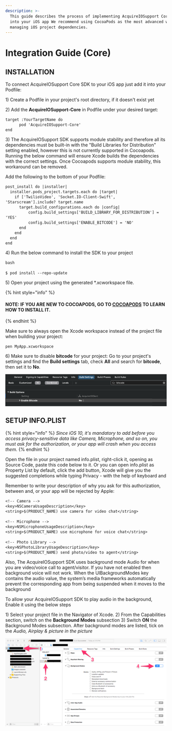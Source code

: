 ```yaml
---
description: >-
  This guide describes the process of implementing AcquireIOSupport Core SDK
  into your iOS app We recommend using CocoaPods as the most advanced way of
  managing iOS project dependencies.
---
```


# Integration Guide \(Core\)

## INSTALLATION

To connect AcquireIOSupport Core SDK to your iOS app just add it into your Podfile:

1\) Create a Podfile in your project's root directory, if it doesn't exist yet

2\) Add the **AcquireIOSupport-Core** in Podfile under your desired target:

```markup
target :YourTargetName do
      pod 'AcquireIOSupport-Core'
end
```

3\) The AcquireIOSupport SDK supports module stability and therefore all its dependencies must be built-in with the "Build Libraries for Distribution" setting enabled, however this is not currently supported in Cocoapods. Running the below command will ensure Xcode builds the dependencies with the correct settings. Once Cocoapods supports module stability, this workaround can be removed.

Add the following to the bottom of your Podfile:

```markup
post_install do |installer|
  installer.pods_project.targets.each do |target|
    if ['TwilioVideo', 'Socket.IO-Client-Swift', 'Starscream'].include? target.name
      target.build_configurations.each do |config|
          config.build_settings['BUILD_LIBRARY_FOR_DISTRIBUTION'] = 'YES'
          config.build_settings['ENABLE_BITCODE'] = 'NO'
      end
    end
  end
end
```

4\) Run the below command to install the SDK to your project

```markup
bash

$ pod install --repo-update
```

5\) Open your project using the generated \*.xcworkspace file.

{% hint style="info" %}
#### **NOTE:** IF YOU ARE NEW TO COCOAPODS, GO TO [COCOAPODS](https://cocoapods.org/) TO LEARN HOW TO INSTALL IT. <a id="note-if-you-are-new-to-cocoapods-go-to-cocoapods-to-learn-how-to-install-it"></a>
{% endhint %}

Make sure to always open the Xcode workspace instead of the project file when building your project:

```markup
pen MyApp.xcworkspace
```

6\) Make sure to disable **bitcode** for your project: Go to your project's settings and find the **Build settings** tab, check **All** and search for **bitcode**, then set it to **No**.

![](../../../.gitbook/assets/bitcode_setting.png)

## SETUP INFO.PLIST

{% hint style="info" %}
 _Since iOS 10, it's mandatory to add before you access privacy-sensitive data like Camera, Microphone, and so on, you must ask for the authorization, or your app will crash when you access them._
{% endhint %}

Open the file in your project named info.plist, right-click it, opening as Source Code, paste this code below to it. Or you can open info.plist as Property List by default, click the add button, Xcode will give you the suggested completions while typing Privacy - with the help of keyboard and 

Remember to write your description of  why you ask for this authorization, between and, or your app will be rejected by Apple:

```markup
<!-- Camera -->
<key>NSCameraUsageDescription</key>
<string>$(PRODUCT_NAME) use camera for video chat</string>

<!-- Microphone -->
<key>NSMicrophoneUsageDescription</key>
<string>$(PRODUCT_NAME) use microphone for voice chat</string>

<!-- Photo Library -->
<key>NSPhotoLibraryUsageDescription</key>
<string>$(PRODUCT_NAME) send photo/video to agent</string>
```

Also, The AcquireIOSupport SDK uses background mode Audio for when you are video/voice call to agent/visitor. If you have not enabled then background voice will not work. When the UIBackgroundModes key contains the audio value, the system’s media frameworks automatically prevent the corresponding app from being suspended when it moves to the background

To allow your AcquireIOSupport SDK to play audio in the background, Enable it using the below steps

1\) Select your project file in the Navigator of Xcode. 2\) From the Capabilities section, switch on the **Background Modes** subsection 3\) Switch **ON** the Background Modes subsection. After background modes are listed, tick on the _Audio, Airplay & picture in the picture_

![](../../../.gitbook/assets/new_enablebackgroundcapability.png)

